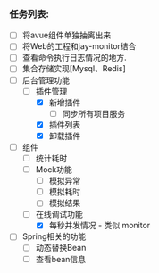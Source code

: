 

### 任务列表:
- [ ] 将avue组件单独抽离出来
- [ ] 将Web的工程和jay-monitor结合
- [ ] 查看命令执行日志情况的地方.
- [ ] 集合存储实现[Mysql、Redis]
- [ ] 后台管理功能
    - [ ] 插件管理
        - [x] 新增插件
            - [ ] 同步所有项目服务
        - [x] 插件列表
        - [x] 卸载插件
- [ ] 组件
    - [ ] 统计耗时
    - [ ] Mock功能
        - [ ] 模拟异常
        - [ ] 模拟耗时
        - [ ] 模拟结果
    - [ ] 在线调试功能
        - [x] 每秒并发情况 - 类似 monitor
- [ ] Spring相关的功能
    - [ ] 动态替换Bean 
    - [ ] 查看bean信息
